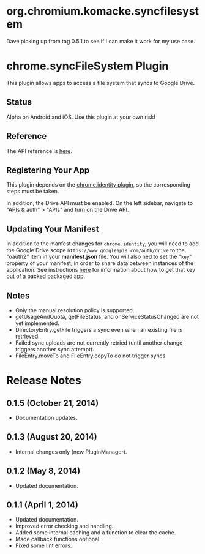# org.chromium.komacke.syncfilesystem

Dave picking up from tag 0.5.1 to see if I can make it work for my use case.

# chrome.syncFileSystem Plugin

This plugin allows apps to access a file system that syncs to Google Drive.

## Status

Alpha on Android and iOS.  Use this plugin at your own risk!

## Reference

The API reference is [here](https://developer.chrome.com/apps/syncFileSystem.html).

## Registering Your App

This plugin depends on the [chrome.identity plugin](http://plugins.cordova.io/#/package/org.chromium.identity), so the corresponding steps must be taken.

In addition, the Drive API must be enabled.  On the left sidebar, navigate to "APIs & auth" > "APIs" and turn on the Drive API.

## Updating Your Manifest

In addition to the manfest changes for `chrome.identity`, you will need to add the Google Drive scope `https://www.googleapis.com/auth/drive` to the "oauth2" item in your **manifest.json** file. You will also ned to set the "`key`" property of your manifest, in order to share data between instances of the application. See instructions [here](http://developer.chrome.com/apps/manifest/key) for information about how to get that key out of a packed packaged app.

## Notes

* Only the manual resolution policy is supported.
* getUsageAndQuota, getFileStatus, and onServiceStatusChanged are not yet implemented.
* DirectoryEntry.getFile triggers a sync even when an existing file is retrieved.
* Failed sync uploads are not currently retried (until another change triggers another sync attempt).
* FileEntry.moveTo and FileEntry.copyTo do not trigger syncs.

# Release Notes
## 0.1.5 (October 21, 2014)
- Documentation updates.

## 0.1.3 (August 20, 2014)
- Internal changes only (new PluginManager).

## 0.1.2 (May 8, 2014)
- Updated documentation.

## 0.1.1 (April 1, 2014)
- Updated documentation.
- Improved error checking and handling.
- Added some internal caching and a function to clear the cache.
- Made callback functions optional.
- Fixed some lint errors.

